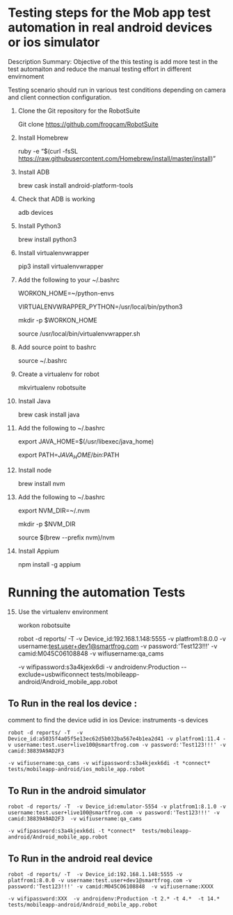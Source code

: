 # Testing steps for the Mob app test automation in real android devices or ios simulator

Description Summary: Objective of the this testing is add more test in the test automaiton and reduce the manual testing effort in different envirnoment

Testing scenario should run in various test conditions depending on camera and client connection configuration.

1. Clone the Git repository for the RobotSuite

    Git clone https://github.com/frogcam/RobotSuite

2. Install Homebrew

    ruby -e “\$(curl -fsSL https://raw.githubusercontent.com/Homebrew/install/master/install)”

3. Install ADB

    brew cask install android-platform-tools

4. Check that ADB is working

    adb devices

5. Install Python3

    brew install python3

6. Install virtualenvwrapper

    pip3 install virtualenvwrapper


8. Add the following to your ~/.bashrc

    WORKON_HOME=~/python-envs

    VIRTUALENVWRAPPER_PYTHON=/usr/local/bin/python3

    mkdir -p $WORKON_HOME

    source /usr/local/bin/virtualenvwrapper.sh


8. Add source point to bashrc

   source ~/.bashrc

9. Create a virtualenv for robot

    mkvirtualenv robotsuite

10. Install Java

    brew cask install java

11. Add the following to ~/.bashrc

    export JAVA_HOME=$(/usr/libexec/java_home)

    export PATH=$JAVA_HOME/bin:$PATH

12. Install node

    brew install nvm

13. Add the following to ~/.bashrc

    export NVM_DIR=~/.nvm

    mkdir -p $NVM_DIR

    source $(brew --prefix nvm)/nvm

14. Install Appium

    npm install -g appium

# Running the automation Tests

15. Use the virtualenv environment

    workon robotsuite

    robot -d reports/ -T -v Device_id:192.168.1.148:5555 -v platfrom1:8.0.0 -v username:test.user+dev1@smartfrog.com -v password:'Test123!!!' -v camid:M045C06108848 -v wifiusername:qa_cams 

    -v wifipassword:s3a4kjexk6di -v androidenv:Production --exclude=usbwificonnect tests/mobileapp-android/Android_mobile_app.robot

## To Run in the real Ios device :
comment to find the device udid in ios Device: instruments -s devices

    robot -d reports/ -T  -v Device_id:a5035f4a05f5e13ec62d5b032ba567e4b1ea2d41 -v platfrom1:11.4 -v username:test.user+live100@smartfrog.com -v password:'Test123!!!' -v camid:38839A9AD2F3  

    -v wifiusername:qa_cams -v wifipassword:s3a4kjexk6di -t *connect*  tests/mobileapp-android/ios_mobile_app.robot

## To Run in the android simulator

    robot -d reports/ -T  -v Device_id:emulator-5554 -v platfrom1:8.1.0 -v username:test.user+live100@smartfrog.com -v password:'Test123!!!' -v camid:38839A9AD2F3  -v wifiusername:qa_cams 
    
    -v wifipassword:s3a4kjexk6di -t *connect*  tests/mobileapp-android/Android_mobile_app.robot

## To Run in the android real device

    robot -d reports/ -T  -v Device_id:192.168.1.148:5555 -v platfrom1:8.0.0 -v username:test.user+dev1@smartfrog.com -v password:'Test123!!!' -v camid:M045C06108848  -v wifiusername:XXXX 

    -v wifipassword:XXX  -v androidenv:Production -t 2.* -t 4.*  -t 14.* tests/mobileapp-android/Android_mobile_app.robot

